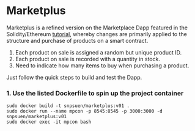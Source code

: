 # Marketplus
Marketplus is a refined version on the Marketplace Dapp featured in the Solidity/Ethereum [tutorial](https://www.dappuniversity.com/articles/how-to-build-a-blockchain-app), whereby changes are primarily applied to the structure and purchase of products on a smart contract.
1. Each product on sale is assigned a random but unique product ID.
2. Each product on sale is recorded with a quantity in stock.
3. Need to indicate how many items to buy when purchasing a product.

Just follow the quick steps to build and test the Dapp.

### 1. Use the listed Dockerfile to spin up the project container
~~~
sudo docker build -t snpsuen/marketplus:v01 .
sudo docker run --name mpcon -p 8545:8545 -p 3000:3000 -d snpsuen/marketplus:v01
sudo docker exec -it mpcon bash
~~~


